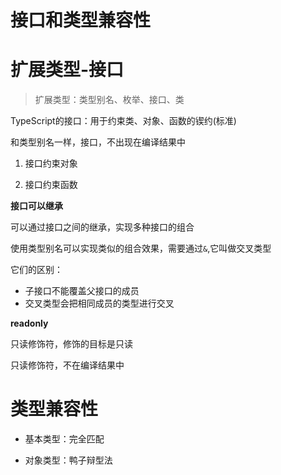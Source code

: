 # 接口和类型兼容性

# 扩展类型-接口

> 扩展类型：类型别名、枚举、接口、类

TypeScript的接口：用于约束类、对象、函数的锲约(标准)

和类型别名一样，接口，不出现在编译结果中

1. 接口约束对象
   
2. 接口约束函数

**接口可以继承**

可以通过接口之间的继承，实现多种接口的组合

使用类型别名可以实现类似的组合效果，需要通过```&```,它叫做交叉类型

它们的区别：

- 子接口不能覆盖父接口的成员
- 交叉类型会把相同成员的类型进行交叉

**readonly**

只读修饰符，修饰的目标是只读

只读修饰符，不在编译结果中

# 类型兼容性

- 基本类型：完全匹配

- 对象类型：鸭子辩型法
